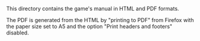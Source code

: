 This directory contains the game's manual in HTML and PDF formats.

The PDF is generated from the HTML by "printing to PDF" from Firefox with the
paper size set to A5 and the option "Print headers and footers" disabled.

